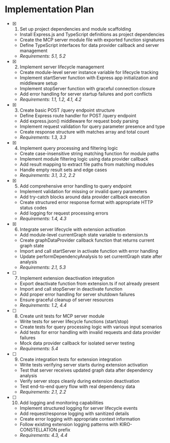 # Implementation Plan

- [x] 1. Set up project dependencies and module scaffolding
  - Install Express.js and TypeScript definitions as project dependencies
  - Create the MCP server module file with exported function signatures
  - Define TypeScript interfaces for data provider callback and server management
  - _Requirements: 5.1, 5.2_

- [x] 2. Implement server lifecycle management
  - Create module-level server instance variable for lifecycle tracking
  - Implement startServer function with Express app initialization and middleware setup
  - Implement stopServer function with graceful connection closure
  - Add error handling for server startup failures and port conflicts
  - _Requirements: 1.1, 1.2, 4.1, 4.2_

- [x] 3. Create basic POST /query endpoint structure
  - Define Express route handler for POST /query endpoint
  - Add express.json() middleware for request body parsing
  - Implement request validation for query parameter presence and type
  - Create response structure with matches array and total count
  - _Requirements: 1.3, 3.3_

- [x] 4. Implement query processing and filtering logic
  - Create case-insensitive string matching function for module paths
  - Implement module filtering logic using data provider callback
  - Add result mapping to extract file paths from matching modules
  - Handle empty result sets and edge cases
  - _Requirements: 3.1, 3.2, 2.2_

- [x] 5. Add comprehensive error handling to query endpoint
  - Implement validation for missing or invalid query parameters
  - Add try-catch blocks around data provider callback execution
  - Create structured error response format with appropriate HTTP status codes
  - Add logging for request processing errors
  - _Requirements: 1.4, 4.3_

- [x] 6. Integrate server lifecycle with extension activation
  - Add module-level currentGraph state variable to extension.ts
  - Create graphDataProvider callback function that returns current graph state
  - Import and call startServer in activate function with error handling
  - Update performDependencyAnalysis to set currentGraph state after analysis
  - _Requirements: 2.1, 5.3_

- [ ] 7. Implement extension deactivation integration
  - Export deactivate function from extension.ts if not already present
  - Import and call stopServer in deactivate function
  - Add proper error handling for server shutdown failures
  - Ensure graceful cleanup of server resources
  - _Requirements: 1.2, 4.4_

- [ ] 8. Create unit tests for MCP server module
  - Write tests for server lifecycle functions (start/stop)
  - Create tests for query processing logic with various input scenarios
  - Add tests for error handling with invalid requests and data provider failures
  - Mock data provider callback for isolated server testing
  - _Requirements: 5.4_

- [ ] 9. Create integration tests for extension integration
  - Write tests verifying server starts during extension activation
  - Test that server receives updated graph data after dependency analysis
  - Verify server stops cleanly during extension deactivation
  - Test end-to-end query flow with real dependency data
  - _Requirements: 2.1, 2.2_

- [ ] 10. Add logging and monitoring capabilities
  - Implement structured logging for server lifecycle events
  - Add request/response logging with sanitized details
  - Create error logging with appropriate context information
  - Follow existing extension logging patterns with KIRO-CONSTELLATION prefix
  - _Requirements: 4.3, 4.4_